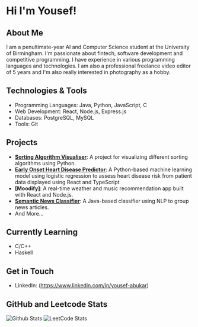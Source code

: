 # Hi I'm Yousef!

## About Me
I am a penultimate-year AI and Computer Science student at the University of Birmingham. I'm passionate about fintech, software development and competitive programming. I have experience in various programming languages and technologies.
I am also a professional freelance video editor of 5 years and I'm also really interested in photography as a hobby.

## Technologies & Tools
- Programming Languages: Java, Python, JavaScript, C
- Web Development: React, Node.js, Express.js
- Databases: PostgreSQL, MySQL
- Tools: Git

## Projects
- **[Sorting Algorithm Visualiser](https://github.com/yousefabukar/Sorting-Algorithm-Visualiser)**: A project for visualizing different sorting algorithms using Python.
- **[Early Onset Heart Disease Predictor](https://github.com/yousefabukar/heart-disease-predictor)**: A Python-based machine learning model using logistic regression to assess heart disease risk from patient data displayed using React and TypeScript
- **[Moodify]**: A real-time weather and music recommendation app built with React and Node.js.
- **[Semantic News Classifier](https://github.com/yousefabukar/semantic-news-classifier)**: A Java-based classifier using NLP to group news articles.
- And More...

## Currently Learning
- C/C++
- Haskell

## Get in Touch
- LinkedIn: (https://www.linkedin.com/in/yousef-abukar)

## GitHub and Leetcode Stats
![Github Stats](https://github-readme-stats.vercel.app/api?username=yousefabukar&show_icons=true&theme=radical)
![LeetCode Stats](https://leetcode.card.workers.dev/yousefpng?theme=dark&font=source_code_pro&extension=null)
